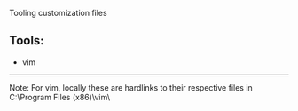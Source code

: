 Tooling customization files

Tools:
----------------------------------------------------------------------------------------------
* vim

----------------------------------------------------------------------------------------------
Note:  For vim, locally these are hardlinks to their respective files in
       C:\Program Files (x86)\vim\

